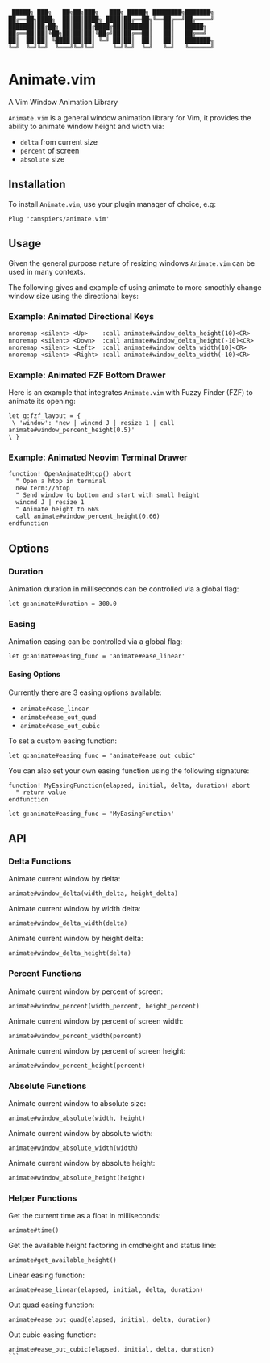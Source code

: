```
 █████╗ ███╗   ██╗██╗███╗   ███╗ █████╗ ████████╗███████╗
██╔══██╗████╗  ██║██║████╗ ████║██╔══██╗╚══██╔══╝██╔════╝
███████║██╔██╗ ██║██║██╔████╔██║███████║   ██║   █████╗  
██╔══██║██║╚██╗██║██║██║╚██╔╝██║██╔══██║   ██║   ██╔══╝  
██║  ██║██║ ╚████║██║██║ ╚═╝ ██║██║  ██║   ██║   ███████╗
╚═╝  ╚═╝╚═╝  ╚═══╝╚═╝╚═╝     ╚═╝╚═╝  ╚═╝   ╚═╝   ╚══════╝
```

# Animate.vim

A Vim Window Animation Library

`Animate.vim` is a general window animation library for Vim, it provides the ability
to animate window height and width via:

- `delta` from current size
- `percent` of screen
- `absolute` size

## Installation

To install `Animate.vim`, use your plugin manager of choice, e.g:

```
Plug 'camspiers/animate.vim'
```

## Usage

Given the general purpose nature of resizing windows `Animate.vim` can be used in many contexts.

The following gives and example of using animate to more smoothly change window size using the directional keys:

### Example: Animated Directional Keys

```
nnoremap <silent> <Up>    :call animate#window_delta_height(10)<CR>
nnoremap <silent> <Down>  :call animate#window_delta_height(-10)<CR>
nnoremap <silent> <Left>  :call animate#window_delta_width(10)<CR>
nnoremap <silent> <Right> :call animate#window_delta_width(-10)<CR>
```

### Example: Animated FZF Bottom Drawer

Here is an example that integrates `Animate.vim` with Fuzzy Finder (FZF) to animate its opening:

```
let g:fzf_layout = {
 \ 'window': 'new | wincmd J | resize 1 | call animate#window_percent_height(0.5)'
\ }
```

### Example: Animated Neovim Terminal Drawer

```
function! OpenAnimatedHtop() abort
  " Open a htop in terminal
  new term://htop
  " Send window to bottom and start with small height
  wincmd J | resize 1
  " Animate height to 66%
  call animate#window_percent_height(0.66)
endfunction
```

## Options

### Duration

Animation duration in milliseconds can be controlled via a global flag:

```
let g:animate#duration = 300.0
```

### Easing

Animation easing can be controlled via a global flag:

```
let g:animate#easing_func = 'animate#ease_linear'
```

#### Easing Options

Currently there are 3 easing options available:

- `animate#ease_linear`
- `animate#ease_out_quad`
- `animate#ease_out_cubic`

To set a custom easing function:

```
let g:animate#easing_func = 'animate#ease_out_cubic'
```

You can also set your own easing function using the following signature:

```
function! MyEasingFunction(elapsed, initial, delta, duration) abort
  " return value
endfunction

let g:animate#easing_func = 'MyEasingFunction'
```

## API

### Delta Functions

Animate current window by delta:

```
animate#window_delta(width_delta, height_delta)
```

Animate current window by width delta:

```
animate#window_delta_width(delta)
```

Animate current window by height delta:

```
animate#window_delta_height(delta)
```

### Percent Functions

Animate current window by percent of screen:

```
animate#window_percent(width_percent, height_percent)
```

Animate current window by percent of screen width:

```
animate#window_percent_width(percent)
```

Animate current window by percent of screen height:

```
animate#window_percent_height(percent)
```

### Absolute Functions

Animate current window to absolute size:

```
animate#window_absolute(width, height)
```

Animate current window by absolute width:

```
animate#window_absolute_width(width)
```

Animate current window by absolute height:

```
animate#window_absolute_height(height)
```

### Helper Functions

Get the current time as a float in milliseconds:

```
animate#time()
```

Get the available height factoring in cmdheight and status line:

```
animate#get_available_height()
```

Linear easing function:

```
animate#ease_linear(elapsed, initial, delta, duration)
```

Out quad easing function:

```
animate#ease_out_quad(elapsed, initial, delta, duration)
```

Out cubic easing function:

`````
animate#ease_out_cubic(elapsed, initial, delta, duration)
```
